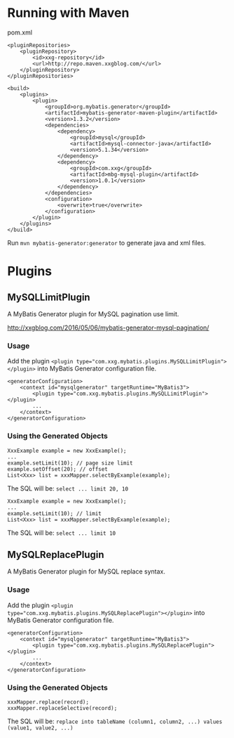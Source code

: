 # Running with Maven
pom.xml

```
<pluginRepositories>
    <pluginRepository>
        <id>xxg-repository</id>
        <url>http://repo.maven.xxgblog.com/</url>
    </pluginRepository>
</pluginRepositories>
```

```
<build>
	<plugins>
		<plugin>
			<groupId>org.mybatis.generator</groupId>
			<artifactId>mybatis-generator-maven-plugin</artifactId>
			<version>1.3.2</version>
			<dependencies>
				<dependency>
					<groupId>mysql</groupId>
					<artifactId>mysql-connector-java</artifactId>
					<version>5.1.34</version>
				</dependency>
				<dependency>
					<groupId>com.xxg</groupId>
					<artifactId>mbg-mysql-plugin</artifactId>
					<version>1.0.1</version>
				</dependency>
			</dependencies>
			<configuration>
				<overwrite>true</overwrite>
			</configuration>
		</plugin>
	</plugins>
</build>
```

Run `mvn mybatis-generator:generator` to generate java and xml files.

# Plugins
## MySQLLimitPlugin
A MyBatis Generator plugin for MySQL pagination use limit.

http://xxgblog.com/2016/05/06/mybatis-generator-mysql-pagination/
### Usage

Add the plugin `<plugin type="com.xxg.mybatis.plugins.MySQLLimitPlugin"></plugin>` into MyBatis Generator configuration file.

```
<generatorConfiguration>
    <context id="mysqlgenerator" targetRuntime="MyBatis3">
        <plugin type="com.xxg.mybatis.plugins.MySQLLimitPlugin"></plugin>
        ...
    </context>
</generatorConfiguration>
```

### Using the Generated Objects

```
XxxExample example = new XxxExample();
...
example.setLimit(10); // page size limit
example.setOffset(20); // offset
List<Xxx> list = xxxMapper.selectByExample(example);
```
The SQL will be:
`select ... limit 20, 10`

```
XxxExample example = new XxxExample();
...
example.setLimit(10); // limit
List<Xxx> list = xxxMapper.selectByExample(example);
```
The SQL will be:
`select ... limit 10`


## MySQLReplacePlugin
A MyBatis Generator plugin for MySQL replace syntax.

### Usage

Add the plugin `<plugin type="com.xxg.mybatis.plugins.MySQLReplacePlugin"></plugin>` into MyBatis Generator configuration file.

```
<generatorConfiguration>
    <context id="mysqlgenerator" targetRuntime="MyBatis3">
        <plugin type="com.xxg.mybatis.plugins.MySQLReplacePlugin"></plugin>
        ...
    </context>
</generatorConfiguration>
```

### Using the Generated Objects

```
xxxMapper.replace(record);
xxxMapper.replaceSelective(record);
```
The SQL will be:
`replace into tableName (column1, column2, ...) values (value1, value2, ...)`